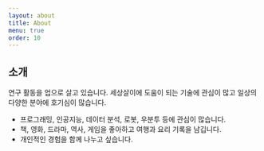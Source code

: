 ```yaml
---
layout: about
title: About
menu: true
order: 10
---
```


## 소개

연구 활동을 업으로 살고 있습니다. 세상살이에 도움이 되는 기술에 관심이 많고 일상의 다양한 분야에 호기심이 많습니다. 
* 프로그래밍, 인공지능, 데이터 분석, 로봇, 우분투 등에 관심이 많습니다. 
* 책, 영화, 드라마, 역사, 게임을 좋아하고 여행과 요리 기록을 남깁니다. 
* 개인적인 경험을 함께 나누고 싶습니다. 

